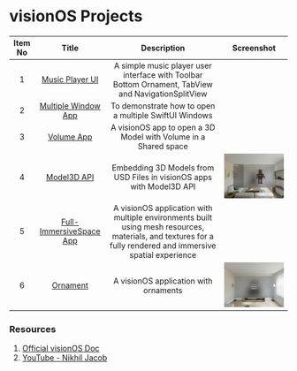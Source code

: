 # visionOS Projects

| Item No       | Title         |  Description |  Screenshot |
|    :----:     |    :----:     |    :----:    |    :----:    |
| 1  | [Music Player UI](https://github.com/vinothvino42/MusicPlayerUI-VisionOS)  | A simple music player user interface with Toolbar Bottom Ornament, TabView and NavigationSplitView | <img width="500" alt="" src="screenshots/screenshot-1.png"> |
| 2  | [Multiple Window App](https://github.com/vinothvino42/MultipleWindowApp)  | To demonstrate how to open a multiple SwiftUI Windows | <img width="500" alt="" src="screenshots/screenshot-2.png"> |
| 3  | [Volume App](https://github.com/vinothvino42/Volume-App)  | A visionOS app to open a 3D Model with Volume in a Shared space | <img width="500" alt="" src="screenshots/screenshot-3.png"> |
| 4  | [Model3D API](https://github.com/vinothvino42/Model3D-App)  | Embedding 3D Models from USD Files in visionOS apps with Model3D API | <img width="500" alt="" src="screenshots/screenshot-4.png"> |
| 5  | [Full-ImmersiveSpace App](https://github.com/vinothvino42/Full-ImmersiveSpace-App)  | A visionOS application with multiple environments built using mesh resources, materials, and textures for a fully rendered and immersive spatial experience | <img width="500" alt="" src="screenshots/screenshot-5.png"> |
| 6  | [Ornament](https://github.com/vinothvino42/Ornament)  | A visionOS application with ornaments | <img width="500" alt="" src="screenshots/screenshot-6.png"> |

### Resources
1. [Official visionOS Doc](https://developer.apple.com/documentation/visionOS)
2. [YouTube - Nikhil Jacob](https://www.youtube.com/playlist?list=PLb0SG4T4tfPxyLqiAACwTe6xTfe_iklfA)